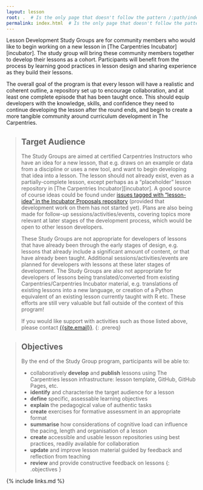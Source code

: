 ```yaml
---
layout: lesson
root: .  # Is the only page that doesn't follow the pattern /:path/index.html
permalink: index.html  # Is the only page that doesn't follow the pattern /:path/index.html
---
```


Lesson Development Study Groups are for community members who would like to begin working on a new lesson in [The Carpentries Incubator][incubator]. The study group will bring these community members together to develop their lessons as a cohort. Participants will benefit from the process by learning good practices in lesson design and sharing experience as they build their lessons.

The overall goal of the program is that every lesson will have a realistic and coherent outline, a repository set up to encourage collaboration, and at least one complete episode that has been taught once. This should equip developers with the knowledge, skills, and confidence they need to continue developing the lesson after the round ends, and begin to create a more tangible community around curriculum development in The Carpentries.

> ## Target Audience
> The Study Groups are aimed at certified Carpentries Instructors who have an idea for a new lesson, that e.g. draws on an example or data from a discipline or uses a new tool, and want to begin developing that idea into a lesson. The lesson should not already exist, even as a partially-complete lesson, except perhaps as a “placeholder” lesson repository in [The Carpentries Incubator][incubator]. A good source of course ideas could be found under [issues tagged with “lesson-idea” in the Incubator Proposals repository](https://github.com/carpentries-incubator/proposals/issues) (provided that development work on them has not started yet). Plans are also being made for follow-up sessions/activities/events, covering topics more relevant at later stages of the development process, which would be open to other lesson developers.
>
> These Study Groups are not appropriate for developers of lessons that have already been through the early stages of design, e.g. lessons that already include a significant amount of content, or that have already been taught. Additional sessions/activities/events are planned for developers with lessons at these later stages of development. The Study Groups are also not appropriate for developers of lessons being translated/converted from existing Carpentries/Carpentries Incubator material, e.g. translations of existing lessons into a new language, or creation of a Python equivalent of an existing lesson currently taught with R etc. These efforts are still very valuable but fall outside of the context of this program!
> 
> If you would like support with activities such as those listed above, please contact [{{site.email}}](mailto:{{site.email}}).
{: .prereq}

> ## Objectives
> By the end of the Study Group program, participants will be able to:
>
> * collaboratively **develop** and **publish** lessons using The Carpentries lesson infrastructure: lesson template, GitHub, GitHub Pages, etc.
> * **identify** and characterise the target audience for a lesson
> * **define** specific, assessable learning objectives
> * **explain** the pedagogical value of authentic tasks
> * **create** exercises for formative assessment in an appropriate format
> * **summarise** how considerations of cognitive load can influence the pacing, length and organisation of a lesson
> * **create** accessible and usable lesson repositories using best practices, readily available for collaboration
> * **update** and improve lesson material guided by feedback and reflection from teaching
> * **review** and provide constructive feedback on lessons
{: .objectives }


{% include links.md %}
